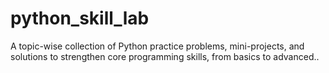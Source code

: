 # python_skill_lab
A topic-wise collection of Python practice problems, mini-projects, and solutions to strengthen core programming skills, from basics to advanced..
